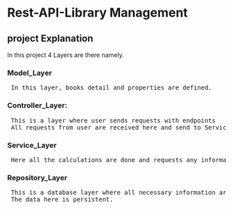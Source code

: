 # Rest-API-Library Management

## project Explanation


In this project 4 Layers are there namely.


<h3> Model_Layer </h3>

<pre> In this layer, books detail and properties are defined. </pre>

<h3> Controller_Layer: </h3>

<pre> This is a layer where user sends requests with endpoints 
 All requests from user are received here and send to Service Layer to get response. </pre>
      
 <h3> Service_Layer </h3>
 
 <pre> Here all the calculations are done and requests any information need from database. </pre>
 
 <h3> Repository_Layer </h3>
 
<pre> This is a database layer where all necessary information are stored.
 The data here is persistent. </pre>
 
